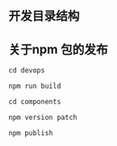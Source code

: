 ## 开发目录结构



## 关于npm 包的发布
```
cd devops

npm run build 

cd components

npm version patch

npm publish

```